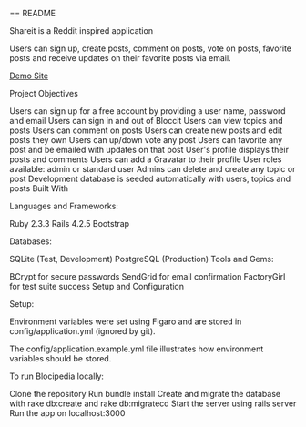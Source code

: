 == README

Shareit is a Reddit inspired application

Users can sign up, create posts, comment on posts, vote on posts, favorite posts and receive updates on their favorite posts via email.

[Demo Site](https://wl-bloccit.herokuapp.com/)

Project Objectives

Users can sign up for a free account by providing a user name, password and email
Users can sign in and out of Bloccit
Users can view topics and posts
Users can comment on posts
Users can create new posts and edit posts they own
Users can up/down vote any post
Users can favorite any post and be emailed with updates on that post
User's profile displays their posts and comments
Users can add a Gravatar to their profile
User roles available: admin or standard user
Admins can delete and create any topic or post
Development database is seeded automatically with users, topics and posts
Built With

Languages and Frameworks:

Ruby 2.3.3
Rails 4.2.5
Bootstrap

Databases:

SQLite (Test, Development)
PostgreSQL (Production)
Tools and Gems:

BCrypt for secure passwords
SendGrid for email confirmation
FactoryGirl for test suite success
Setup and Configuration

Setup:

Environment variables were set using Figaro and are stored in config/application.yml (ignored by git).

The config/application.example.yml file illustrates how environment variables should be stored.

To run Blocipedia locally:

Clone the repository
Run bundle install
Create and migrate the database with rake db:create and rake db:migratecd
Start the server using rails server
Run the app on localhost:3000
